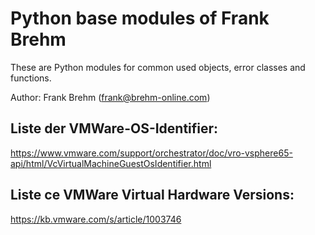 Python base modules of Frank Brehm
==================================

These are Python modules for common used objects, error classes and functions.

Author: Frank Brehm (<frank@brehm-online.com>)


Liste der VMWare-OS-Identifier:
-------------------------------

https://www.vmware.com/support/orchestrator/doc/vro-vsphere65-api/html/VcVirtualMachineGuestOsIdentifier.html

Liste ce VMWare Virtual Hardware Versions:
------------------------------------------

https://kb.vmware.com/s/article/1003746

